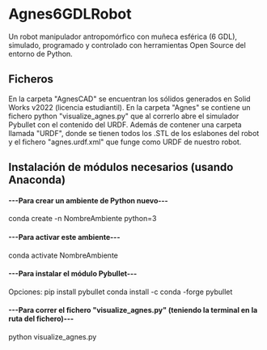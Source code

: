 # Agnes6GDLRobot
Un robot manipulador antropomórfico con muñeca esférica (6 GDL), simulado, programado y controlado con herramientas Open Source del entorno de Python.

## Ficheros
En la carpeta "AgnesCAD" se encuentran los sólidos generados en Solid Works v2022 (licencia estudiantil).
En la carpeta "Agnes" se contiene un fichero python "visualize_agnes.py" que al correrlo abre el simulador Pybullet con el contenido del URDF. Además de contener
  una carpeta llamada "URDF", donde se tienen todos los .STL de los eslabones del robot y el fichero "agnes.urdf.xml" que funge como URDF de nuestro robot.
  
## Instalación de módulos necesarios (usando Anaconda)
  #### ---Para crear un ambiente de Python nuevo---
  conda create -n NombreAmbiente python=3
  
  #### ---Para activar este ambiente--- 
  conda activate NombreAmbiente
  
  #### ---Para instalar el módulo Pybullet---
  Opciones: 
    pip install pybullet
    conda install -c conda -forge pybullet
    
  #### ---Para correr el fichero "visualize_agnes.py" (teniendo la terminal en la ruta del fichero)---
  python visualize_agnes.py
    
